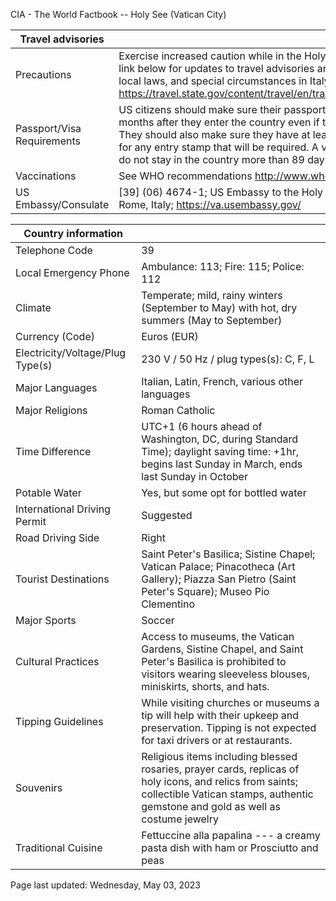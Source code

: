 CIA - The World Factbook -- Holy See (Vatican City)

| Travel advisories | |
| --- | --- |
| Precautions | Exercise increased caution while in the Holy See due to terrorism. Consult the link below for updates to travel advisories and statements on safety, security, local laws, and special circumstances in Italy.  <https://travel.state.gov/content/travel/en/traveladvisories/traveladvisories.html> |
| Passport/Visa Requirements | US citizens should make sure their passport will not expire for at least 6 months after they enter the country even if they do not intend to stay that long. They should also make sure they have at least 2 blank pages in their passport for any entry stamp that will be required. A visa is not required as long as you do not stay in the country more than 89 days. |
| Vaccinations | See WHO recommendations  <http://www.who.int/> |
| US Embassy/Consulate | [39] (06) 4674-1; US Embassy to the Holy See, Via Sallustiana, 49, 00187 Rome, Italy; https://va.usembassy.gov/ |

| Country information |  |
| --- | --- |
| Telephone Code | 39 |
| Local Emergency Phone | Ambulance: 113; Fire: 115; Police: 112 |
| Climate | Temperate; mild, rainy winters (September to May) with hot, dry summers (May to September) |
| Currency (Code) | Euros (EUR) |
| Electricity/Voltage/Plug Type(s) | 230 V / 50 Hz / plug types(s): C, F, L |
| Major Languages | Italian, Latin, French, various other languages |
| Major Religions | Roman Catholic |
| Time Difference | UTC+1 (6 hours ahead of Washington, DC, during Standard Time); daylight saving time: +1hr, begins last Sunday in March, ends last Sunday in October |
| Potable Water | Yes, but some opt for bottled water |
| International Driving Permit | Suggested |
| Road Driving Side | Right |
| Tourist Destinations | Saint Peter's Basilica; Sistine Chapel; Vatican Palace; Pinacotheca (Art Gallery); Piazza San Pietro (Saint Peter's Square); Museo Pio Clementino |
| Major Sports | Soccer |
| Cultural Practices | Access to museums, the Vatican Gardens, Sistine Chapel, and Saint Peter's Basilica is prohibited to visitors wearing sleeveless blouses, miniskirts, shorts, and hats. |
| Tipping Guidelines | While visiting churches or museums a tip will help with their upkeep and preservation. Tipping is not expected for taxi drivers or at restaurants. |
| Souvenirs | Religious items including blessed rosaries, prayer cards, replicas of holy icons, and relics from saints; collectible Vatican stamps, authentic gemstone and gold as well as costume jewelry |
| Traditional Cuisine | Fettuccine alla papalina --- a creamy pasta dish with ham or Prosciutto and peas |

Page last updated: Wednesday, May 03, 2023
